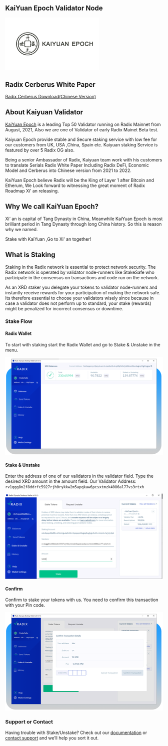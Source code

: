 ## KaiYuan Epoch Validator Node

<img src="images/kuaiyuan_epoch.jpg" width="300" />

## Radix Cerberus White Paper
[Radix Cerberus Download(Chinese Version)](https://raw.githubusercontent.com/goxrd/goxrd.github.io/main/doc/Radix%20Cerberus%E5%85%B1%E8%AF%86%E5%8D%8F%E8%AE%AE%E7%99%BD%E7%9A%AE%E4%B9%A6%E4%B8%AD%E6%96%87%E7%89%88%2020220905.pdf)

## About Kaiyuan Validator
[KaiYuan Epoch](https://explorer.radixdlt.com/#/validators/rv1qgg8n2f8ddrfc5927rjh0rykkw2m5apqkaw6pcsxtmzk4086al77vs3rtxh) is a leading Top 50 Validator running on Radix Mainnet from August, 2021, Also we are one of Validator of early Radix Mainet Beta test.

Kaiyuan Epoch provide  stable and Secure staking service with low fee for our customers from UK, USA ,China, Spain etc. Kaiyuan staking Service is featured by over 5 Radix OG also.

Being a senior Ambassador of Radix, Kaiyuan team work with his customers to translate Serials Radix White Paper Including Radix DeFi, Economic Model and Cerberus into Chinese version from 2021 to 2022.

KaiYuan Epoch believe Radix will be the King of Layer 1 after Bitcoin and Etherum, We Look forward to witnessing the great moment of Radix Roadmap Xi’ an releasing.

## Why We call KaiYuan Epoch?

Xi’ an is capital of Tang Dynasty in China, Meanwhile KaiYuan Epoch is most brilliant period in Tang Dynasty through long China history. So this is reason why we named.

Stake with KaiYuan ,Go to Xi' an together!
    
    
## What is Staking
Staking in the Radix network is essential to protect network security. The Radix network is operated by validator node-runners like StakeSafe who participate in the consensus on transactions and code run on the network.


As an XRD staker you delegate your tokens to validator node-runners and instantly receive rewards for your participation of making the network safe. Its therefore essential to choose your validators wisely since because in case a validator does not perform up to standard, your stake (rewards) might be penalized for incorrect consensus or downtime.

### Stake Flow

#### Radix Wallet
To start with staking start the Radix Wallet and go to Stake & Unstake in the menu.

![start staking](images/radix_wallet.png)


#### Stake & Unstake
Enter the address of one of our validators in the validator field. Type the desired XRD amount in the amount field. Our Validator Address: `rv1qgg8n2f8ddrfc5927rjh0rykkw2m5apqkaw6pcsxtmzk4086al77vs3rtxh`

![Stake/unstake](images/stake_unstake.png)


#### Confirm
Confirm to stake your tokens with us. You need to confirm this transaction with your Pin code.

![Confirm](images/confirm.png)





### Support or Contact

Having trouble with Stake/Unstake? Check out our [documentation](https://www.radixdlt.com/post/radix-staking-and-incentive-rewards-guide) or [contact support](https://twitter.com/Kaiyuanepoch) and we’ll help you sort it out.



